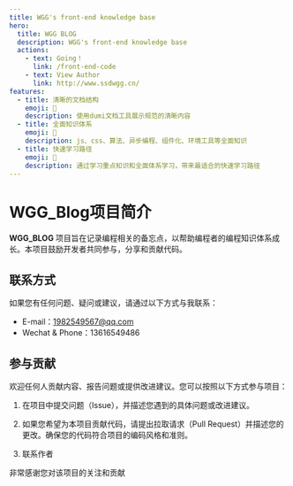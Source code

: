 ```yaml
---
title: WGG's front-end knowledge base
hero:
  title: WGG BLOG
  description: WGG's front-end knowledge base
  actions:
    - text: Going！
      link: /front-end-code
    - text: View Author
      link: http://www.ssdwgg.cn/
features:
  - title: 清晰的文档结构
    emoji: 👾
    description: 使用dumi文档工具展示规范的清晰内容
  - title: 全面知识体系
    emoji: 🌈
    description: js、css、算法、异步编程、组件化、环境工具等全面知识
  - title: 快速学习路径
    emoji: 🚀
    description: 通过学习重点知识和全面体系学习，带来最适合的快速学习路径
---
```


# WGG_Blog项目简介
  <div>
      <strong>WGG_BLOG</strong> 项目旨在记录编程相关的备忘点，以帮助编程者的编程知识体系成长。本项目鼓励开发者共同参与，分享和贡献代码。
  </div>

## 联系方式

如果您有任何问题、疑问或建议，请通过以下方式与我联系：

- E-mail：1982549567@qq.com
- Wechat & Phone：13616549486
## 参与贡献

欢迎任何人贡献内容、报告问题或提供改进建议。您可以按照以下方式参与项目：

1. 在项目中提交问题（Issue），并描述您遇到的具体问题或改进建议。

2. 如果您希望为本项目贡献代码，请提出拉取请求（Pull Request）并描述您的更改。确保您的代码符合项目的编码风格和准则。

3. 联系作者

非常感谢您对该项目的关注和贡献

